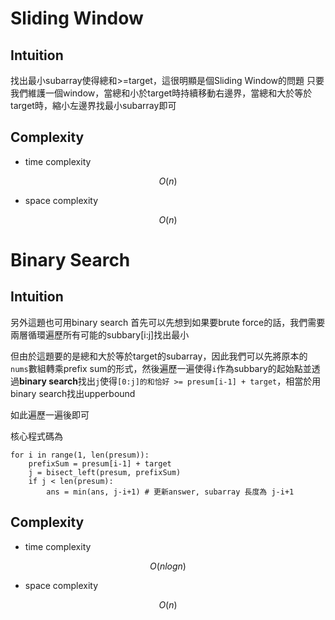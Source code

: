 # Sliding Window

## Intuition

找出最小subarray使得總和>=target，這很明顯是個Sliding Window的問題
只要我們維護一個window，當總和小於target時持續移動右邊界，當總和大於等於target時，縮小左邊界找最小subarray即可

## Complexity

- time complexity

$$O(n)$$

- space complexity

$$O(n)$$

# Binary Search

## Intuition

另外這題也可用binary search
首先可以先想到如果要brute force的話，我們需要兩層循環遍歷所有可能的subbary[i:j]找出最小

但由於這題要的是總和大於等於target的subarray，因此我們可以先將原本的`nums`數組轉乘prefix sum的形式，然後遍歷一遍使得`i`作為subbary的起始點並透過**binary search**找出`j`使得`[0:j]的和恰好 >= presum[i-1] + target`，相當於用binary search找出upperbound

如此遍歷一遍後即可

核心程式碼為
```
for i in range(1, len(presum)):
    prefixSum = presum[i-1] + target
    j = bisect_left(presum, prefixSum)
    if j < len(presum):
        ans = min(ans, j-i+1) # 更新answer, subarray 長度為 j-i+1
```

## Complexity

- time complexity

$$O(nlogn)$$

- space complexity

$$O(n)$$